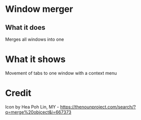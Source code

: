 # Window merger

## What it does

Merges all windows into one

# What it shows

Movement of tabs to one window with a context menu

# Credit
Icon by Hea Poh Lin, MY - https://thenounproject.com/search/?q=merge%20objcect&i=667373
